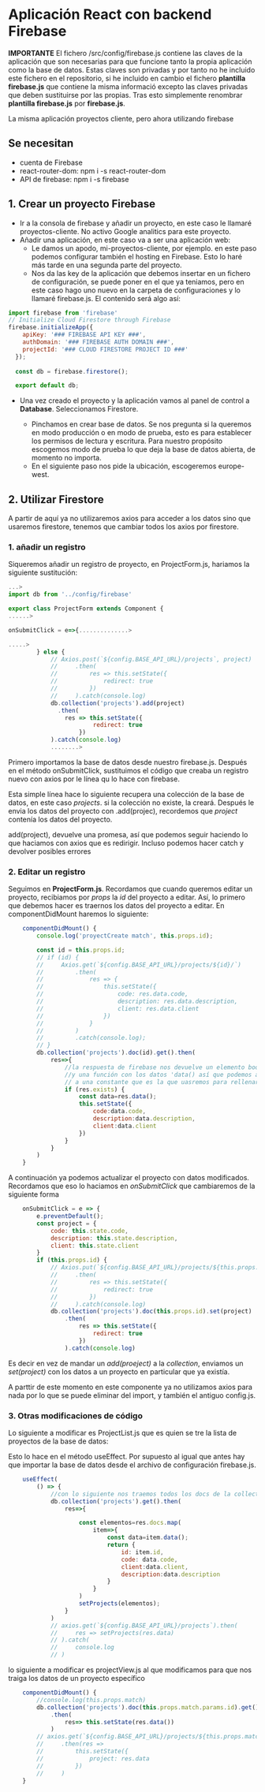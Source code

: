 # Aplicación React con backend Firebase

**IMPORTANTE** El fichero /src/config/firebase.js contiene las claves de la aplicación que son necesarias para que funcione tanto la propia aplicación como la base de datos. Estas claves son privadas y por tanto no he incluido este fichero en el repositorio, si he incluido en cambio el fichero **plantilla firebase.js** que contiene la misma informació excepto las claves privadas que deben sustituirse por las propias. Tras esto simplemente renombrar **plantilla firebase.js** por **firebase.js**.

La misma aplicación proyectos cliente, pero ahora utilizando firebase

## Se necesitan

- cuenta de Firebase
- react-router-dom: npm i -s react-router-dom
- API de firebase: npm i -s firebase

## 1. Crear un proyecto Firebase

- Ir a la consola de firebase y añadir un proyecto, en este caso le llamaré proyectos-cliente. No activo Google analitics para este proyecto.
- Añadir una aplicación, en este caso va a ser una aplicación web:
  - Le damos un apodo, mi-proyectos-cliente, por ejemplo. en este paso podemos configurar también el hosting en Firebase. Esto lo haré más tarde en una segunda parte del proyecto.
  - Nos da las key de la aplicación que debemos insertar en un fichero de configuración, se puede poner en el que ya teniamos, pero en este caso hago uno nuevo en la carpeta de configuraciones y  lo llamaré firebase.js. El contenido será algo así:

```javascript
import firebase from 'firebase'
// Initialize Cloud Firestore through Firebase
firebase.initializeApp({
    apiKey: '### FIREBASE API KEY ###',
    authDomain: '### FIREBASE AUTH DOMAIN ###',
    projectId: '### CLOUD FIRESTORE PROJECT ID ###'
  });
  
  const db = firebase.firestore();

  export default db;
```

- Una vez creado el proyecto y la aplicación vamos al panel de control a **Database**. Seleccionamos Firestore.

  - Pinchamos en crear base de datos. Se nos pregunta si la queremos en modo producción o en modo de prueba, esto es para establecer los permisos de lectura y escritura. Para nuestro propósito escogemos modo de prueba lo que deja la base de datos abierta, de momento no importa.
  - En el siguiente paso nos pide la ubicación, escogeremos europe-west.

## 2. Utilizar Firestore

A partir de aquí ya no utilizaremos axios para acceder a los datos sino que usaremos firestore, tenemos que cambiar todos los axios por firestore.

### 1. añadir un registro

Siqueremos añadir un registro de proyecto, en ProjectForm.js, hariamos la siguiente sustitución:

```javascript
...>
import db from '../config/firebase'

export class ProjectForm extends Component {
......>

onSubmitClick = e=>{..............>

.....>
        } else {
            // Axios.post(`${config.BASE_API_URL}/projects`, project)
            //     .then(
            //         res => this.setState({
            //             redirect: true
            //         })
            //     ).catch(console.log)
            db.collection('projects').add(project)
              .then(
                res => this.setState({
                        redirect: true
                    })
            ).catch(console.log)
            ........>
```

Primero importamos la base de datos desde nuestro firebase.js. Después en el método onSubmitClick, sustituimos el código que creaba un registro nuevo con axios por le línea qu lo hace con firebase.

Esta simple línea hace lo siguiente recupera una colección de la base de datos, en este caso *projects*. si la colección no existe, la creará. Después le envia los datos del proyecto con .add(projec), recordemos que *project* contenía los datos del proyecto.

add(project), devuelve una promesa, así que podemos seguir haciendo lo que haciamos con axios que es redirigir. Incluso podemos hacer catch y devolver posibles errores

### 2. Editar un registro

Seguimos en **ProjectForm.js**. Recordamos que cuando queremos editar un proyecto, recibiamos por *props* la *id* del proyecto a editar. Así, lo primero que debemos hacer es traernos los datos del proyecto a editar. En componentDidMount haremos lo siguiente:

```javascript
    componentDidMount() {
        console.log('proyectCreate match', this.props.id);

        const id = this.props.id;
        // if (id) {
        //     Axios.get(`${config.BASE_API_URL}/projects/${id}/`)
        //         .then(
        //             res => {
        //                 this.setState({
        //                     code: res.data.code,
        //                     description: res.data.description,
        //                     client: res.data.client
        //                 })
        //             }
        //         )
        //         .catch(console.log);
        // }
        db.collection('projects').doc(id).get().then(
            res=>{
                //la respuesta de firebase nos devuelve un elemento booleano 'exist'
                //y una función con los datos 'data() así que podemos asignar esta función
                // a una constante que es la que uasremos para rellenar el proyecto
                if (res.exists) {
                    const data=res.data();
                    this.setState({
                        code:data.code,
                        description:data.description,
                        client:data.client
                    })
                }
            }
        )
    }
```

A continuación ya podemos actualizar el proyecto con datos modificados. Recordamos que eso lo haciamos en *onSubmitClick* que cambiaremos de la siguiente forma

```javascript
    onSubmitClick = e => {
        e.preventDefault();
        const project = {
            code: this.state.code,
            description: this.state.description,
            client: this.state.client
        }
        if (this.props.id) {
            // Axios.put(`${config.BASE_API_URL}/projects/${this.props.id}`, project)
            //     .then(
            //         res => this.setState({
            //             redirect: true
            //         })
            //     ).catch(console.log)
            db.collection('projects').doc(this.props.id).set(project)
                .then(
                    res => this.setState({
                        redirect: true
                    })
                ).catch(console.log)
```

Es decir en vez de mandar un *add(proeject)* a la *collection*, enviamos un *set(project)* con los datos a un proyecto en particular que ya existía.

A parttir de este momento en este componente ya no utilizamos axios para nada por lo que se puede eliminar del import, y también el antiguo config.js.

### 3. Otras modificaciones de código

Lo siguiente a modificar es ProjectList.js que es quien se tre la lista de proyectos de la base de datos:

Esto lo hace en el método useEffect. Por supuesto al igual que antes hay que importar la base de datos desde el archivo de configuración firebase.js.

```javascript
    useEffect(
        () => {
            //con lo siguiente nos traemos todos los docs de la collection projects
            db.collection('projects').get().then(
                res=>{

                    const elementos=res.docs.map(
                        item=>{
                            const data=item.data();
                            return {
                                id: item.id,
                                code: data.code,
                                client:data.client,
                                description:data.description
                            }
                        }
                    )
                    setProjects(elementos);
                }
            )
            // axios.get(`${config.BASE_API_URL}/projects`).then(
            //     res => setProjects(res.data)
            // ).catch(
            //     console.log
            // )
```

lo siguiente a modificar es projectView.js al que modificamos para que nos traiga los datos de un proyecto específico

```javascript
    componentDidMount() {
        //console.log(this.props.match)
        db.collection('projects').doc(this.props.match.params.id).get()
            .then(
                res=> this.setState(res.data())
            )
        // axios.get(`${config.BASE_API_URL}/projects/${this.props.match.params.id}/`)
        //     .then(res =>
        //         this.setState({
        //             project: res.data
        //         })
        //     )
    }
```
